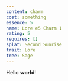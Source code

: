 ```yaml
---
content: charm
cost: something
essence: 5
name: Lore e5 Charm 1
rating: 5
requires: []
splat: Second Sunrise
trait: Lore
tree: Sage
---
```


Hello **world**!
